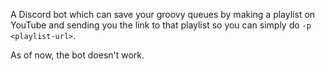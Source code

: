 A Discord bot which can save your groovy queues by making a playlist on YouTube and sending you the link to that playlist so you can simply do `-p <playlist-url>`.

As of now, the bot doesn't work.
